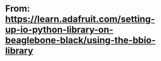 # From: https://learn.adafruit.com/setting-up-io-python-library-on-beaglebone-black/using-the-bbio-library
